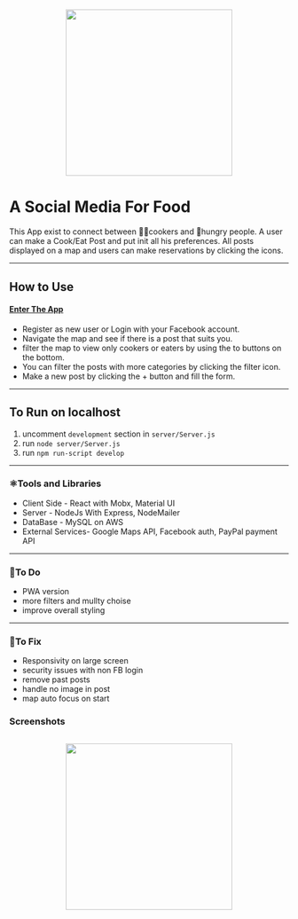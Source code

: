 # <p align="center"><img src="https://res.cloudinary.com/dnrxmm7a0/image/upload/v1600169600/cherry/cclogo_gwiyj9.jpg" width="300"> </p>

# A Social Media For Food

This App exist to connect between 👩‍🍳cookers and 🍴hungry people.
A user can make a Cook/Eat Post and put init all his preferences.
All posts displayed on a map and users can make reservations by clicking the icons.

---

## How to Use

#### [Enter The App](https://cherrycarey.herokuapp.com/)

- Register as new user or Login with your Facebook account.
- Navigate the map and see if there is a post that suits you.
- filter the map to view only cookers or eaters by using the to buttons on the bottom.
- You can filter the posts with more categories by clicking the filter icon.
- Make a new post by clicking the + button and fill the form.

---

## To Run on localhost

1. uncomment `development` section in `server/Server.js`
2. run `node server/Server.js`
3. run `npm run-script develop`

---

### ⚛Tools and Libraries

- Client Side - React with Mobx, Material UI
- Server - NodeJs With Express, NodeMailer
- DataBase - MySQL on AWS
- External Services- Google Maps API, Facebook auth, PayPal payment API

---

### 🚀To Do

- PWA version
- more filters and mullty choise
- improve overall styling

---

### 🔧To Fix

- Responsivity on large screen
- security issues with non FB login
- remove past posts
- handle no image in post
- map auto focus on start

### Screenshots

## <p align="center"><img src="https://res.cloudinary.com/dnrxmm7a0/image/upload/v1600169417/cherry/cc1_c6lmsc.jpg" width="300"> </p>
